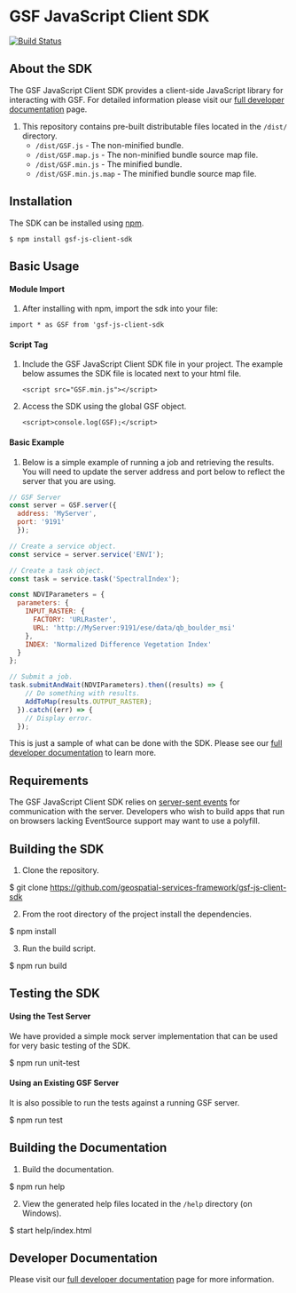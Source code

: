 # GSF JavaScript Client SDK
[![Build Status](https://travis-ci.org/geospatial-services-framework/gsf-js-client-sdk.svg?branch=master)](https://travis-ci.org/geospatial-services-framework/gsf-js-client-sdk)
## About the SDK
The GSF JavaScript Client SDK provides a client-side JavaScript library for interacting with GSF.  For detailed information please visit our [full developer documentation] page.

1. This repository contains pre-built distributable files located in the `/dist/` directory.
    - `/dist/GSF.js` - The non-minified bundle.
    - `/dist/GSF.map.js` - The non-minified bundle source map file.
    - `/dist/GSF.min.js` - The minified bundle.
    - `/dist/GSF.min.js.map` - The minified bundle source map file.

## Installation
The SDK can be installed using [npm].

    $ npm install gsf-js-client-sdk

## Basic Usage
#### Module Import
1. After installing with npm, import the sdk into your file:

`import * as GSF from 'gsf-js-client-sdk`

#### Script Tag
1. Include the GSF JavaScript Client SDK file in your project.  The example below assumes the SDK file is located next to your html file.

    `<script src="GSF.min.js"></script>`

2. Access the SDK using the global GSF object.

    `<script>console.log(GSF);</script>`

#### Basic Example

1. Below is a simple example of running a job and retrieving the results.  You will need to update the server address and port below to reflect the server that you are using.

```javascript
// GSF Server
const server = GSF.server({
  address: 'MyServer',
  port: '9191'
  });

// Create a service object.
const service = server.service('ENVI');

// Create a task object.
const task = service.task('SpectralIndex');

const NDVIParameters = {
  parameters: {
    INPUT_RASTER: {
      FACTORY: 'URLRaster',
      URL: 'http://MyServer:9191/ese/data/qb_boulder_msi'
    },
    INDEX: 'Normalized Difference Vegetation Index'
  }
};

// Submit a job.
task.submitAndWait(NDVIParameters).then((results) => {
    // Do something with results.
    AddToMap(results.OUTPUT_RASTER);
  }).catch((err) => {
    // Display error.
  });
```

This is just a sample of what can be done with the SDK.  Please see our [full developer documentation] to learn more.

## Requirements
The GSF JavaScript Client SDK relies on [server-sent events] for communication with the server.  Developers who wish to build apps that run on browsers lacking EventSource support may want to use a polyfill.

## Building the SDK
1. Clone the repository.

  $ git clone https://github.com/geospatial-services-framework/gsf-js-client-sdk

2. From the root directory of the project install the dependencies.

  $ npm install

3. Run the build script.

  $ npm run build

## Testing the SDK
#### Using the Test Server
We have provided a simple mock server implementation that can be used for very basic testing of the SDK.

  $ npm run unit-test

#### Using an Existing GSF Server
It is also possible to run the tests against a running GSF server.

  $ npm run test

## Building the Documentation
1. Build the documentation.

  $ npm run help

2. View the generated help files located in the `/help` directory (on Windows).

  $ start help/index.html

## Developer Documentation
Please visit our [full developer documentation] page for more information.


[full developer documentation]: https://geospatial-services-framework.github.io/sdk-docs/
[npm]:http://npmjs.com
[server-sent events]:https://www.w3schools.com/html/html5_serversentevents.asp
